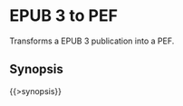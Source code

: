 <link rev="dp2:doc" href="src/main/resources/xml/xproc/epub3-to-pef.xpl"/>
<link rel="rdf:type" href="http://www.daisy.org/ns/pipeline/userdoc"/>
<meta property="dc:title" content="EPUB 3 to PEF"/>

# EPUB 3 to PEF

Transforms a EPUB 3 publication into a PEF.

## Synopsis

{{>synopsis}}

